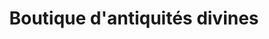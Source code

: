 ---
title: "Boutique d'antiquités divines"
url: /beloeil/boutique-dantiquites-divines/
shop: Antiquitäten
---